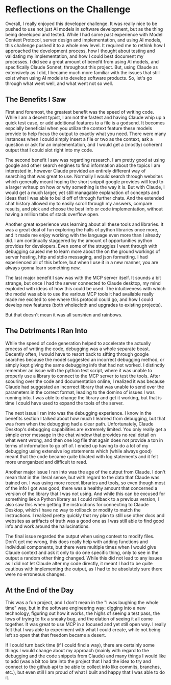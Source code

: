 # Reflections on the Challenge

Overall, I really enjoyed this developer challenge. It was really nice to be pushed to use not just AI models in software development, but as the thing being developed and tested. While I had some past experience with Model Context Protocol, server design and implementation, and using AI models, this challenge pushed it to a whole new level. It required me to rethink how I approached the development process, how I thought about testing and validating my implementation, and how I could best document my processes. I did see a great amount of benefit from using AI models, and specifically Claude Sonnet, throughout this project. But, using Claude as extensively as I did, I became much more familiar with the issues that still exist when using AI models to develop software products. So, let's go through what went well, and what went not so well.

## The Benefits I Saw
First and foremost, the greatest benefit was the speed of writing code. While I am a decent typist, I am not the fastest and having Claude whip up a quick test case, or add additional features to a file is a godsend. It becomes espcially beneficial when you utilize the context feature these models provide to help focus the output to exactly what you need. There were many instances when I could simply insert a file or two as the context, ask a question or ask for an implementation, and I would get a (mostly) coherent output that I could slot right into my code.

The second benefit I saw was regarding research. I am pretty good at using google and other search engines to find information about the topics I am interested in, however Claude provided an entirely different way of searching that was great to use. Normally I would search through websites which generally meant hoping the short snippit google provides will lead to a larger writeup on how or why something is the way it is. But with Claude, I would get a much larger, yet still managable explanation of concepts and ideas that I was able to build off of through further chats. And the extended chat history allowed my to easily scroll through my answers, compare results, and pick and choose the best info or code implementation, without having a million tabs of stack overflow open.

Another great experience was learning about all these tools and libraries. It was a great deal of fun exploring the halls of python libraries once more, and it made me enjoy working with the language even more than I already did. I am continually staggered by the amount of opportunities python provides for developers. Even some of the struggles I went through with debugging caused me to learn more about the on the ground workings of server hosting, http and stdio messaging, and json formatting. I had experienced all of this before, but when I use it in a new manner, you are always gonna learn something new.

The last major benefit I saw was with the MCP server itself. It sounds a bit strange, but once I had the server connected to Claude desktop, my mind exploded with ideas of how this could be used. The intuitiveness with which the model was able to use the various MCP tools it had available really made me excited to see where this protocol could go, and how I could develop new features (both wholecloth and upgrades to existing projects).

But that doesn't mean it was all sunshien and rainbows.

## The Detriments I Ran Into
While the speed of code generation helped to accelerate the actually process of writing the code, debugging was a whole separate beast. Decently often, I would have to resort back to sifting through google searches because the model suggested an incorrect debugging method, or simply kept giving the same debugging info that had not worked. I distinctly remember an issue with the python test script, where it was unable to properly use a library to connect to the MCP server to test the tools. After scouring over the code and documentation online, I realized it was because Claude had suggested an incorrect library that was unable to send over the parameters in the correct format, leading to the domino of issues I was running into. I was able to change the library and get it working, but that is time I could have used to expand the tools of the server.

The next issue I ran into was the debugging experience. I know in the benefits section I talked about how much I learned from debugging, but that was from when the debugging had a clear path. Unfortunately, Claude Desktop's debugging capabilities are extremely limited. You only really get a simple error message in the chat window that provides no real detail on what went wrong, and then one log file that again does not provide a ton in terms of information to go off of. I ended up having to do a lot of my debugging using extensive log statements which (while always good) meant that the code became quite bloated with log statements and it felt more unorganized and difficult to read.

Another major issue I ran into was the age of the output from Claude. I don't mean that in the literal sense, but with regard to the data that Claude was trained on. I was using more recent libraries and tools, so even though most of the info I got was good, there was a healthy amount that concerned a version of the library that I was not using. And while this can be excused for something liek a Python library as I could rollback to a previous version, I also saw this when getting the instructions for connecting to Claude Desktop, which I have no way to rollback or modify to match the instructions. I realized pretty quickly that my plan to still use other docs and websites as artifacts of truth was a good one as I was still able to find good info and work around the hallucinations.

The final issue regarded the output when using context to modify files. Don't get me wrong, this does really help with adding functions and individual components, but there were multiple times when I would give Claude context and ask it only to do one specific thing, only to see in the output a random other thing changed. While this did not lead to any issues as I did not let Claude alter my code directly, it meant I had to be quite cautious with implementing the output, as I had to be absolutely sure there were no erroneous changes.

## At the End of the Day
This was a fun project, and I don't mean in the "I was laughing the whole time" way, but in the software engineering way: digging into a new technology, figuring out how it works, the highs of seeing a test pass, the lows of trying to fix a sneaky bug, and the elation of seeing it all come together. It was great to use MCP in a focused and yet still open way. I really felt that I was able to experiment with what I could create, while not being left so open that that freedom became a desert.

If I could turn back time (if I could find a way), there are certainly some things I would change about my approach (mainly with regard to the debugging and the code snippets from Claude) and many things I would like to add (was a bit too late into the project that I had the idea to try and connect to the github api to be able to collect info like commits, branches, etc.), but even still I am proud of what I built and happy that I was able to do it.


 

